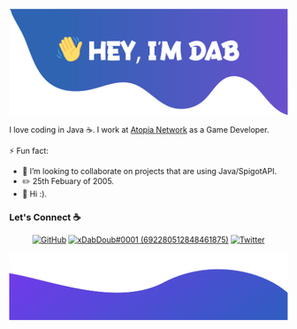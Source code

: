 ![alt text](./images/top1.png)

I love coding in Java :coffee:. I work at [Atopia Network](https://twitter.com/atopiamc) as a Game Developer.

⚡ Fun fact:
- 👯 I’m looking to collaborate on projects that are using Java/SpigotAPI.
- :pencil2: 25th Febuary of 2005.
- :musical_note: Hi :).


### Let's Connect :coffee:
<p align="center">
	<a href="https://github.com/TacoboiG"><img src="https://img.icons8.com/bubbles/50/000000/github.png" alt="GitHub"/></a>
	<a href="https://discord.gg/jMjkaen6bR"><img src="https://img.icons8.com/bubbles/50/000000/discord-logo.png" alt="xDabDoub#0001 (692280512848461875)"/></a>
	<a href="https://twitter.com/xdabdoub0"><img src="https://img.icons8.com/bubbles/50/000000/twitter.png" alt="Twitter"/></a>
</p>

![alt text](./images/bottom.png)
